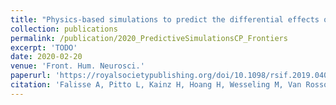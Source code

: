 ```yaml
---
title: "Physics-based simulations to predict the differential effects of motor control and musculoskeletal deficits on gait dysfunction in cerebral palsy: A retrospective case study"
collection: publications
permalink: /publication/2020_PredictiveSimulationsCP_Frontiers
excerpt: 'TODO'
date: 2020-02-20
venue: 'Front. Hum. Neurosci.'
paperurl: 'https://royalsocietypublishing.org/doi/10.1098/rsif.2019.0402'
citation: 'Falisse A, Pitto L, Kainz H, Hoang H, Wesseling M, Van Rossom S, Papageorgiou E, Bar-On L, Hallemans A, Desloovere K, Molenaers G, Van Campenhout A, De Groote F, and Jonkers I. (2020). "Physics-based simulations to predict the differential effects of motor control and musculoskeletal deficits on gait dysfunction in cerebral palsy: A retrospective case study." <i>Front. Hum. Neurosci.</i>. 14: 20200220.'
---
```

